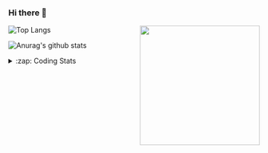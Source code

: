 ### Hi there 👋

<!--
**tao8687/tao8687** is a ✨ _special_ ✨ repository because its `README.md` (this file) appears on your GitHub profile.

Here are some ideas to get you started:

- 🔭 I’m currently working on ...
- 🌱 I’m currently learning ...
- 👯 I’m looking to collaborate on ...
- 🤔 I’m looking for help with ...
- 💬 Ask me about ...
- 📫 How to reach me: ...
- 😄 Pronouns: ...
- ⚡ Fun fact: ...
-->

<img align='right' src="https://media.giphy.com/media/M9gbBd9nbDrOTu1Mqx/giphy.gif" width="240">

  
![Top Langs](https://github-readme-stats.vercel.app/api/top-langs/?username=tao8687&layout=compact&title_color=23238E&text_color=A67D3D)

![Anurag's github stats](https://github-readme-stats.vercel.app/api?username=tao8687&show_icons=true&&text_color=A67D3D&title_color=23238E&show_icons=false&count_private=true&hide=stars)

<details>
  <summary>:zap: Coding Stats</summary>
  <br>
    
<!--START_SECTION:waka-->

```text
From: 24 February 2023 - To: 03 March 2023

Python            1 hr 14 mins    ██████████████████░░░░░░░   72.10 %
C++               16 mins         ████░░░░░░░░░░░░░░░░░░░░░   15.91 %
Markdown          9 mins          ██▒░░░░░░░░░░░░░░░░░░░░░░   08.69 %
C                 1 min           ▒░░░░░░░░░░░░░░░░░░░░░░░░   01.20 %
Protocol Buffer   0 secs          ▒░░░░░░░░░░░░░░░░░░░░░░░░   00.87 %
Kconfig           0 secs          ▒░░░░░░░░░░░░░░░░░░░░░░░░   00.71 %
```

<!--END_SECTION:waka-->
</details>
